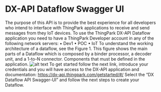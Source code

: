 # DX-API Dataflow Swagger UI

The purpose of this API is to provide the best experience for all developers who intend to interface with ThingPark applications to receive and send messages from they IoT devices.
To use the ThingPark DX-API Dataflow application you need to have a ThingPark Developer account in any of the following network servers:
  •	Dev1
  •	POC
  •	IoT
To understand the working architecture of a dataflow, see the Figure 1. This figure shows the main parts of a Dataflow which is composed by a binder processor, a decoder unit, and a 1-to-N connector. Components that must be defined in the application.
![alt text](https://www.google.com/url?sa=i&source=images&cd=&cad=rja&uact=8&ved=2ahUKEwiQuYDs1bzcAhXqz4UKHYR9COsQjRx6BAgBEAU&url=https%3A%2F%2Fdx-api.thingpark.com%2Fdataflow%2Flatest%2Fproduct%2Fhome.html&psig=AOvVaw1Lxikfo5IlFhVaDXAFrKWn&ust=1532691210859446)
To get started follow the next link, introduce your credentials and you will have access to the DX-API application and documentation:
https://dx-api.thingpark.com/getstarted/#/
Select the “DX Dataflow API Swagger-UI” and follow the next steps to create your Dataflow.
